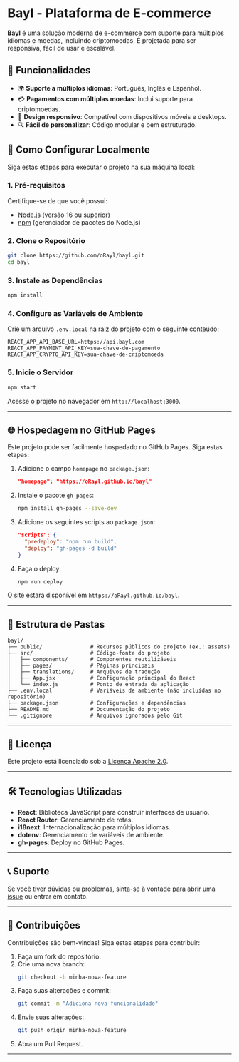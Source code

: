 # Bayl - Plataforma de E-commerce

**Bayl** é uma solução moderna de e-commerce com suporte para múltiplos idiomas e moedas, incluindo criptomoedas. É projetada para ser responsiva, fácil de usar e escalável.

## 🌟 Funcionalidades
- 🌍 **Suporte a múltiplos idiomas**: Português, Inglês e Espanhol.
- 💳 **Pagamentos com múltiplas moedas**: Inclui suporte para criptomoedas.
- 📱 **Design responsivo**: Compatível com dispositivos móveis e desktops.
- 🔍 **Fácil de personalizar**: Código modular e bem estruturado.

## 🚀 Como Configurar Localmente
Siga estas etapas para executar o projeto na sua máquina local:

### 1. Pré-requisitos
Certifique-se de que você possui:
- [Node.js](https://nodejs.org/) (versão 16 ou superior)
- [npm](https://www.npmjs.com/) (gerenciador de pacotes do Node.js)

### 2. Clone o Repositório
```bash
git clone https://github.com/oRayl/bayl.git
cd bayl
```

### 3. Instale as Dependências
```bash
npm install
```

### 4. Configure as Variáveis de Ambiente
Crie um arquivo `.env.local` na raiz do projeto com o seguinte conteúdo:
```env
REACT_APP_API_BASE_URL=https://api.bayl.com
REACT_APP_PAYMENT_API_KEY=sua-chave-de-pagamento
REACT_APP_CRYPTO_API_KEY=sua-chave-de-criptomoeda
```

### 5. Inicie o Servidor
```bash
npm start
```

Acesse o projeto no navegador em `http://localhost:3000`.

---

## 🌐 Hospedagem no GitHub Pages
Este projeto pode ser facilmente hospedado no GitHub Pages. Siga estas etapas:

1. Adicione o campo `homepage` no `package.json`:
   ```json
   "homepage": "https://oRayl.github.io/bayl"
   ```

2. Instale o pacote `gh-pages`:
   ```bash
   npm install gh-pages --save-dev
   ```

3. Adicione os seguintes scripts ao `package.json`:
   ```json
   "scripts": {
     "predeploy": "npm run build",
     "deploy": "gh-pages -d build"
   }
   ```

4. Faça o deploy:
   ```bash
   npm run deploy
   ```

O site estará disponível em `https://oRayl.github.io/bayl`.

---

## 📂 Estrutura de Pastas
```
bayl/
├── public/               # Recursos públicos do projeto (ex.: assets)
├── src/                  # Código-fonte do projeto
│   ├── components/       # Componentes reutilizáveis
│   ├── pages/            # Páginas principais
│   ├── translations/     # Arquivos de tradução
│   ├── App.jsx           # Configuração principal do React
│   └── index.js          # Ponto de entrada da aplicação
├── .env.local            # Variáveis de ambiente (não incluídas no repositório)
├── package.json          # Configurações e dependências
├── README.md             # Documentação do projeto
└── .gitignore            # Arquivos ignorados pelo Git
```

---

## 📜 Licença
Este projeto está licenciado sob a [Licença Apache 2.0](LICENSE).

---

## 🛠️ Tecnologias Utilizadas
- **React**: Biblioteca JavaScript para construir interfaces de usuário.
- **React Router**: Gerenciamento de rotas.
- **i18next**: Internacionalização para múltiplos idiomas.
- **dotenv**: Gerenciamento de variáveis de ambiente.
- **gh-pages**: Deploy no GitHub Pages.

---

## 📞 Suporte
Se você tiver dúvidas ou problemas, sinta-se à vontade para abrir uma [issue](https://github.com/oRayl/bayl/issues) ou entrar em contato.

---

## 📝 Contribuições
Contribuições são bem-vindas! Siga estas etapas para contribuir:
1. Faça um fork do repositório.
2. Crie uma nova branch:
   ```bash
   git checkout -b minha-nova-feature
   ```
3. Faça suas alterações e commit:
   ```bash
   git commit -m "Adiciona nova funcionalidade"
   ```
4. Envie suas alterações:
   ```bash
   git push origin minha-nova-feature
   ```
5. Abra um Pull Request.

---
